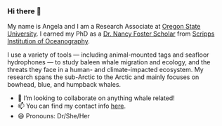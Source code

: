 ### Hi there 👋

My name is Angela and I am a Research Associate at [Oregon State University](https://oregonstate.edu/). I earned my PhD as a [Dr. Nancy Foster Scholar](https://fosterscholars.noaa.gov/) from [Scripps Institution of Oceanography](https://scripps.ucsd.edu/).

I use a variety of tools — including animal-mounted tags and seafloor hydrophones — to study baleen whale migration and ecology, and the threats they face in a human- and climate-impacted ecosystem. My research spans the sub-Arctic to the Arctic and mainly focuses on bowhead, blue, and humpback whales.


- 👯 I’m looking to collaborate on anything whale related! 
- 📫 You can find my contact info [here](https://directory.oregonstate.edu/?type=search&cn=szesciorka).
- 😄 Pronouns: Dr/She/Her


<!--
**azorka/azorka** is a ✨ _special_ ✨ repository because its `README.md` (this file) appears on your GitHub profile.

- 👯 I’m looking to collaborate on anything marine mammal related! 
- 🤔 I’m looking for help with ...
- 💬 Ask me about ...
- 📫 You can find my contact info here.
- 😄 Pronouns: She/Her/Hers
- 
-->
